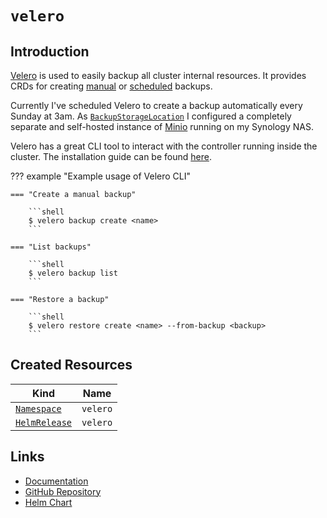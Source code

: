 # `velero`

## Introduction

[Velero](https://velero.io/) is used to easily backup all cluster internal resources. It provides CRDs for creating [manual](https://velero.io/docs/v1.9/api-types/backup/) or [scheduled](https://velero.io/docs/v1.9/api-types/schedule/) backups.

Currently I've scheduled Velero to create a backup automatically every Sunday at 3am. As [`BackupStorageLocation`](https://velero.io/docs/v1.9/api-types/backupstoragelocation/) I configured a completely separate and self-hosted instance of [Minio](https://min.io) running on my Synology NAS.

Velero has a great CLI tool to interact with the controller running inside the cluster. The installation guide can be found [here](https://velero.io/docs/v1.9/basic-install/#install-the-cli).

??? example "Example usage of Velero CLI"

    === "Create a manual backup"

        ```shell
        $ velero backup create <name>
        ```

    === "List backups"

        ```shell
        $ velero backup list
        ```

    === "Restore a backup"

        ```shell
        $ velero restore create <name> --from-backup <backup>
        ```

## Created Resources

| Kind                              | Name     |
| --------------------------------- | -------- |
| [`Namespace`][ref-namespace]      | `velero` |
| [`HelmRelease`][ref-helm-release] | `velero` |

[ref-namespace]: https://kubernetes.io/docs/reference/kubernetes-api/cluster-resources/namespace-v1/
[ref-helm-release]: https://fluxcd.io/docs/components/helm/helmreleases/

## Links

- [Documentation](https://velero.io/docs/)
- [GitHub Repository](https://github.com/vmware-tanzu/velero)
- [Helm Chart](https://github.com/vmware-tanzu/helm-charts)
